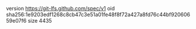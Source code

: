 version https://git-lfs.github.com/spec/v1
oid sha256:1e9203edf1268c8cb47c3e51a01fe48f8f72a427a8fd76c44bf92060659e07f6
size 4435
